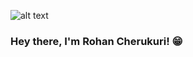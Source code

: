 ![alt text](https://travel.mqcdn.com/mapquest/travel/wp-content/uploads/2020/07/GettyImages-1220196496-720x480.jpg)

### Hey there, I'm Rohan Cherukuri! :grin: ###


